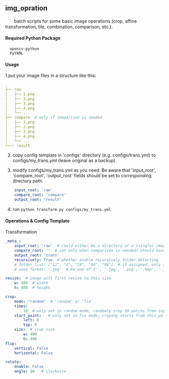 ## img_opration
　　batch scripts for some basic image operations (crop, affine transformation, tile, combination, comparison, etc.).


#### Required Python Package

```
  opencv-python  
  PyYAML
```

#### Usage

1.put your image files in a structure like this:

```yaml
. 
├── raw
│   ├── 1.png
│   ├── 2.png
│   ├── 3.png
│   ├── 4.png
│   └── ...
├── compare  # only if comparison is needed
│   ├── 1.png
│   ├── 2.png
│   ├── 3.png
│   ├── 4.png
│   └── ...
└─── result
```

2. copy config template in 'configs' directory (e.g. configs/trans.yml) to configs/my_trans.yml (leave original as a backup).

3. modify configs/my_trans.yml as you need. Be aware that 'input_root', 'compare_root', 'output_root' fields should be set to corresponding directory path.
```yaml
    input_root: 'raw'
    compare_root: 'compare'
    output_root: 'result'
```

4. run `python transform.py configs/my_trans.yml`

#### Operations & Config Template

  Transformation

```yaml
_meta_:
    input_root: 'raw'  # could either be a directory or a (single) image path
    compare_root: ''  # set only when comparison is needed/ should have the same struture with input_root's
    output_root: 'trans'
    recursively: True  # whether enable recursively folder detecting
    # folder_list: ["12", "4", "29", "94", "96"]  # if assigned, only selected folders will be handled
    # save_format: '.jpg'  # be one of {'', '.jpg', '.png', '.bmp', '.jpeg', '.tiff'}. save as input's original format if not assigned

resize:  # image will first resize to this size
    w: 400  # width
    h: 400  # height

crop:  
    mode: "random"  # 'random' or 'fix'
    times:
        10  # only set in random mode, randomly crop 10 patchs from input image
    start_point:   # only set in fix mode, croping starts from this point
        left: 0
        top: 0
    size:  # crop size
        w: 400
        h: 400
flip:
    vertical: False
    horizontal: False

rotate:
    enable: False
    angle: 90   # clockwise
```